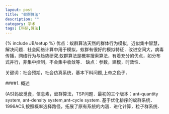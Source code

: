 ```yaml
---
layout: post
title: "蚁群算法"
description: ""
category: 学术
tags: [科研,算法]
---
```

{% include JB/setup %}
优点：蚁群算法天然的群体行为模拟，近似集中智慧，解决问题．社会网络计算中用于模拟，蚁群有很好的模拟特征．改进空间大，病毒传播，网络行为与趋势研究.蚁群算法是概率搜索算法，有着充分的优点，如分布式并行，非集中控制，不会集中收敛等．
缺点：参数，建模，时效性．

关键词：社会预期，社会仿真系统，基本下料问题,上帝之色子．

####1. 概述

(AS)蚂蚁觅食，信息素，蚁群算法，TSP问题．最初的三个版本：ant-quantity system, ant-density system,ant-cycle system.
基于优化排序的蚁群系统．1996ACS,按照概率选择路径，拓展了原有系统的内涵．进化计算，粒子群系统．
